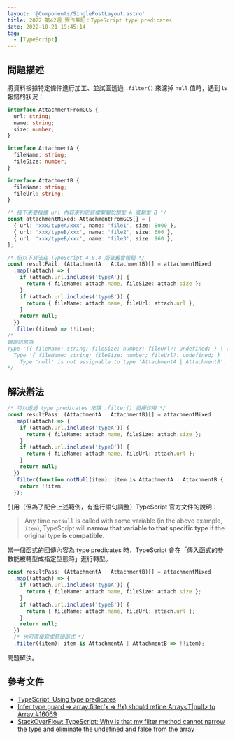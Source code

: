 ```yaml
---
layout: '@Components/SinglePostLayout.astro'
title: 2022 第42週 實作筆記：TypeScript type predicates
date: 2022-10-21 19:45:14
tag:
  - [TypeScript]
---
```


## 問題描述

將資料根據特定條件進行加工、並試圖透過 `.filter()` 來濾掉 `null` 值時，遇到 ts 報錯的狀況：

```ts
interface AttachmentFromGCS {
  url: string;
  name: string;
  size: number;
}

interface AttachmentA {
  fileName: string;
  fileSize: number;
}

interface AttachmentB {
  fileName: string;
  fileUrl: string;
}

/* 接下來要根據 url 內容來判定該檔案屬於類型 A 或類型 B */
const attachmentMixed: AttachmentFromGCS[] = [
  { url: 'xxx/typeA/xxx', name: 'file1', size: 8000 },
  { url: 'xxx/typeB/xxx', name: 'file2', size: 600 },
  { url: 'xxx/typeB/xxx', name: 'file3', size: 960 },
];

/* 但以下寫法在 TypeScript 4.8.4 版依舊會報錯 */
const resultFail: (AttachmentA | AttachmentB)[] = attachmentMixed
  .map((attach) => {
    if (attach.url.includes('typeA')) {
      return { fileName: attach.name, fileSize: attach.size };
    }
    if (attach.url.includes('typeB')) {
      return { fileName: attach.name, fileUrl: attach.url };
    }
    return null;
  })
  .filter((item) => !!item);
/* 
錯誤訊息為
Type '({ fileName: string; fileSize: number; fileUrl?: undefined; } | { fileName: string; fileUrl: string; fileSize?: undefined; } | null)[]' is not assignable to type '(AttachmentA | AttachmentB)[]'.
  Type '{ fileName: string; fileSize: number; fileUrl?: undefined; } | { fileName: string; fileUrl: string; fileSize?: undefined; } | null' is not assignable to type 'AttachmentA | AttachmentB'.
    Type 'null' is not assignable to type 'AttachmentA | AttachmentB'.
*/
```

## 解決辦法

```ts
/* 可以透過 type predicates 來讓 .filter() 發揮作用 */
const resultPass: (AttachmentA | AttachmentB)[] = attachmentMixed
  .map((attach) => {
    if (attach.url.includes('typeA')) {
      return { fileName: attach.name, fileSize: attach.size };
    }
    if (attach.url.includes('typeB')) {
      return { fileName: attach.name, fileUrl: attach.url };
    }
    return null;
  })
  .filter(function notNull(item): item is AttachmentA | AttachmentB {
    return !!item;
  });
```

引用（但為了配合上述範例，有進行語句調整）TypeScript 官方文件的說明：

> Any time `notNull` is called with some variable (in the above example, `item`), TypeScript will **narrow that variable to that specific type** if the original type **is compatible**.

當一個函式的回傳內容為 type predicates 時，TypeScript 會在「傳入函式的參數能被轉型成指定型態時」進行轉型。

```ts
const resultPass: (AttachmentA | AttachmentB)[] = attachmentMixed
  .map((attach) => {
    if (attach.url.includes('typeA')) {
      return { fileName: attach.name, fileSize: attach.size };
    }
    if (attach.url.includes('typeB')) {
      return { fileName: attach.name, fileUrl: attach.url };
    }
    return null;
  })
  /* 也可直接寫成箭頭函式 */
  .filter((item): item is AttachmentA | AttachmentB => !!item);
```

問題解決。

## 參考文件

- [TypeScript: Using type predicates](https://www.typescriptlang.org/docs/handbook/2/narrowing.html#using-type-predicates)
- [Infer type guard => array.filter(x => !!x) should refine Array<T|null> to Array<T> #16069](https://github.com/microsoft/TypeScript/issues/16069)
- [StackOverFlow: TypeScript: Why is that my filter method cannot narrow the type and eliminate the undefined and false from the array](https://stackoverflow.com/questions/63541843/typescript-why-is-that-my-filter-method-cannot-narrow-the-type-and-eliminate-th)
